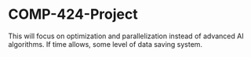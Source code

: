 # COMP-424-Project
This will focus on optimization and parallelization instead of advanced AI algorithms. If time allows, some level of data saving system. 
